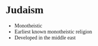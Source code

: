 <span style="font-family:'cascadia code'">


# Judaism

- Monotheistic
- Earliest known monotheistic religion
- Developed in the middle east

